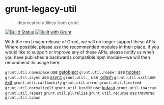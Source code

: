 # grunt-legacy-util
> deprecated utilities from grunt

[![Build Status](https://secure.travis-ci.org/gruntjs/grunt-legacy-util.png?branch=master)](http://travis-ci.org/gruntjs/grunt-legacy-util)
[![Built with Grunt](https://cdn.gruntjs.com/builtwith.png)](http://gruntjs.com/)


With the next major release of Grunt, we will no longer support these APIs.  Where possible, please use the recommended modules in their place.  If you would like to support or improve any of these APIs, please notify us when you have published a backwards compatible npm module&mdash;we will then recommend its usage here.

`grunt.util.namespace` use [getobject]
`grunt.util.hooker` use [hooker]
`grunt.util.async` use [async]
`grunt.util._` use [lodash]
`grunt.util.exit` use [exit]
`grunt.util.callbackify`
`grunt.util.error`
`grunt.util.linefeed`
`grunt.util.normalizelf`
`grunt.util.kindOf` use [lodash]
`grunt.util.toArray`
`grunt.util.repeat`
`grunt.util.pluralize`
`grunt.util.recurse` use [traverse]
`grunt.util.spawn`

[getobject]: https://www.npmjs.org/package/getobject
[hooker]: https://www.npmjs.org/package/hooker
[async]: https://www.npmjs.org/package/async
[lodash]: https://www.npmjs.org/package/lodash
[exit]: https://www.npmjs.org/package/exit
[traverse]: https://www.npmjs.org/package/traverse
